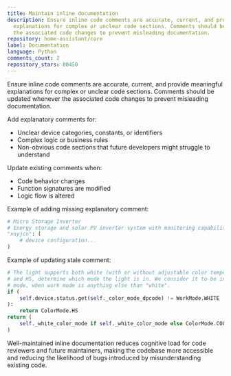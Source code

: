 ```yaml
---
title: Maintain inline documentation
description: Ensure inline code comments are accurate, current, and provide meaningful
  explanations for complex or unclear code sections. Comments should be updated whenever
  the associated code changes to prevent misleading documentation.
repository: home-assistant/core
label: Documentation
language: Python
comments_count: 2
repository_stars: 80450
---
```


Ensure inline code comments are accurate, current, and provide meaningful explanations for complex or unclear code sections. Comments should be updated whenever the associated code changes to prevent misleading documentation.

Add explanatory comments for:
- Unclear device categories, constants, or identifiers
- Complex logic or business rules
- Non-obvious code sections that future developers might struggle to understand

Update existing comments when:
- Code behavior changes
- Function signatures are modified
- Logic flow is altered

Example of adding missing explanatory comment:
```python
# Micro Storage Inverter
# Energy storage and solar PV inverter system with monitoring capabilities
"xnyjcn": (
    # device configuration...
)
```

Example of updating stale comment:
```python
# The light supports both white (with or without adjustable color temperature)
# and HS, determine which mode the light is in. We consider it to be in HS color
# mode, when work mode is anything else than "white".
if (
    self.device.status.get(self._color_mode_dpcode) != WorkMode.WHITE
):
    return ColorMode.HS
return (
    self._white_color_mode if self._white_color_mode else ColorMode.COLOR_TEMP
)
```

Well-maintained inline documentation reduces cognitive load for code reviewers and future maintainers, making the codebase more accessible and reducing the likelihood of bugs introduced by misunderstanding existing code.